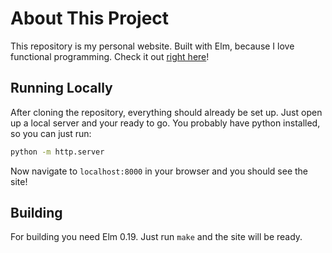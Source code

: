 # About This Project

This repository is my personal website. Built with Elm, because I love
functional programming. Check it out [right here](https://yonatan-reicher.github.io/site/)!

## Running Locally

After cloning the repository, everything should already be set up. Just open up
a local server and your ready to go. You probably have python installed, so you
can just run:
```bash
python -m http.server
```

Now navigate to `localhost:8000` in your browser and you should see the site!

## Building

For building you need Elm 0.19. Just run `make` and the site will be ready.



